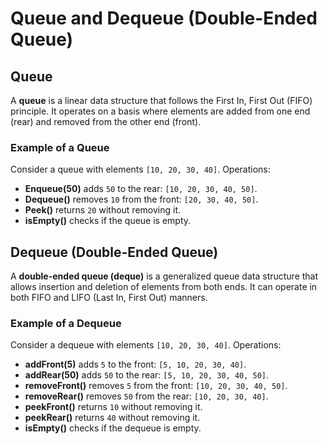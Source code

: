 # Queue and Dequeue (Double-Ended Queue)

## Queue

A **queue** is a linear data structure that follows the First In, First Out (FIFO) principle. It operates on a basis where elements are added from one end (rear) and removed from the other end (front).

### Example of a Queue

Consider a queue with elements `[10, 20, 30, 40]`. Operations:
- **Enqueue(50)** adds `50` to the rear: `[10, 20, 30, 40, 50]`.
- **Dequeue()** removes `10` from the front: `[20, 30, 40, 50]`.
- **Peek()** returns `20` without removing it.
- **isEmpty()** checks if the queue is empty.

## Dequeue (Double-Ended Queue)

A **double-ended queue (deque)** is a generalized queue data structure that allows insertion and deletion of elements from both ends. It can operate in both FIFO and LIFO (Last In, First Out) manners.

### Example of a Dequeue

Consider a dequeue with elements `[10, 20, 30, 40]`. Operations:
- **addFront(5)** adds `5` to the front: `[5, 10, 20, 30, 40]`.
- **addRear(50)** adds `50` to the rear: `[5, 10, 20, 30, 40, 50]`.
- **removeFront()** removes `5` from the front: `[10, 20, 30, 40, 50]`.
- **removeRear()** removes `50` from the rear: `[10, 20, 30, 40]`.
- **peekFront()** returns `10` without removing it.
- **peekRear()** returns `40` without removing it.
- **isEmpty()** checks if the dequeue is empty.
